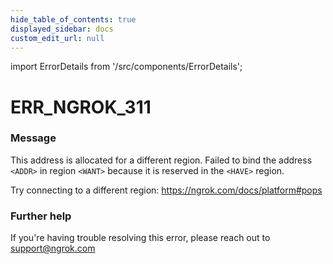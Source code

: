 ```yaml
---
hide_table_of_contents: true
displayed_sidebar: docs
custom_edit_url: null
---
```


import ErrorDetails from '/src/components/ErrorDetails';

# ERR_NGROK_311

### Message
This address is allocated for a different region.
Failed to bind the address `<ADDR>` in region `<WANT>` because it is reserved
in the `<HAVE>` region.

Try connecting to a different region: https://ngrok.com/docs/platform#pops

### Further help
If you're having trouble resolving this error, please reach out to [support@ngrok.com](mailto:support@ngrok.com?subject=Help%20with%20ERR_NGROK_311)

<ErrorDetails error='err_ngrok_311' />
